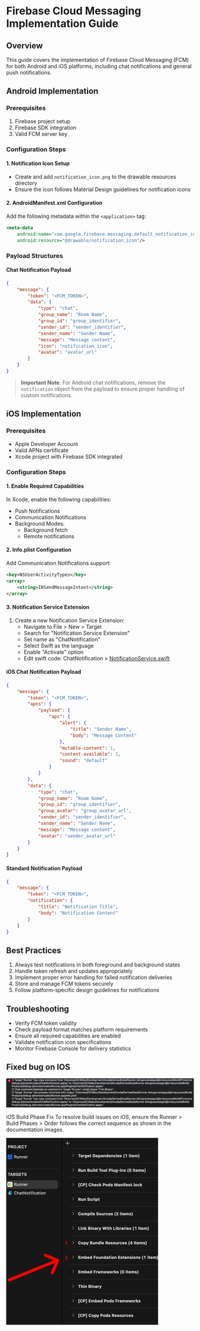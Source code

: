 # Firebase Cloud Messaging Implementation Guide

## Overview
This guide covers the implementation of Firebase Cloud Messaging (FCM) for both Android and iOS platforms, including chat notifications and general push notifications.

## Android Implementation

### Prerequisites
1. Firebase project setup
2. Firebase SDK integration
3. Valid FCM server key

### Configuration Steps

#### 1. Notification Icon Setup
- Create and add `notification_icon.png` to the drawable resources directory
- Ensure the icon follows Material Design guidelines for notification icons

#### 2. AndroidManifest.xml Configuration
Add the following metadata within the `<application>` tag:
```xml
<meta-data
    android:name="com.google.firebase.messaging.default_notification_icon"
    android:resource="@drawable/notification_icon"/>
```

### Payload Structures

#### Chat Notification Payload
```json
{
    "message": {
        "token": "<FCM_TOKEN>",
        "data": {
            "type": "chat",
            "group_name": "Room Name",
            "group_id": "group_identifier",
            "sender_id": "sender_identifier",
            "sender_name": "Sender Name",
            "message": "Message content",
            "icon": "notification_icon",
            "avatar": "avatar_url"
        }
    }
}
```

> **Important Note**: For Android chat notifications, remove the `notification` object from the payload to ensure proper handling of custom notifications.

## iOS Implementation

### Prerequisites
- Apple Developer Account
- Valid APNs certificate
- Xcode project with Firebase SDK integrated

### Configuration Steps

#### 1. Enable Required Capabilities
In Xcode, enable the following capabilities:
- Push Notifications
- Communication Notifications
- Background Modes:
  - Background fetch
  - Remote notifications

#### 2. Info.plist Configuration
Add Communication Notifications support:
```xml
<key>NSUserActivityTypes</key>
<array>
    <string>INSendMessageIntent</string>
</array>
```

#### 3. Notification Service Extension
1. Create a new Notification Service Extension:
   - Navigate to File > New > Target
   - Search for "Notification Service Extension"
   - Set name as "ChatNotification"
   - Select Swift as the language
   - Enable "Activate" option
   - Edit swift code: ChatNotification > [NotificationService.swift](ChatNotificationSwift.md)

#### iOS Chat Notification Payload
```json
{
    "message": {
        "token": "<FCM_TOKEN>",
        "apns": {
            "payload": {
                "aps": {
                    "alert": {
                        "title": "Sender Name",
                        "body": "Message Content"
                    },
                    "mutable-content": 1,
                    "content-available": 1,
                    "sound": "default"
                }
            }
        },
        "data": {
            "type": "chat",
            "group_name": "Room Name",
            "group_id": "group_identifier",
            "group_avatar": "group_avatar_url",
            "sender_id": "sender_identifier",
            "sender_name": "Sender Name",
            "message": "Message content",
            "avatar": "sender_avatar_url"
        }
    }
}
```

#### Standard Notification Payload
```json
{
    "message": {
        "token": "<FCM_TOKEN>",
        "notification": {
            "title": "Notification Title",
            "body": "Notification Content"
        }
    }
}
```

## Best Practices
1. Always test notifications in both foreground and background states
2. Handle token refresh and updates appropriately
3. Implement proper error handling for failed notification deliveries
4. Store and manage FCM tokens securely
5. Follow platform-specific design guidelines for notifications

## Troubleshooting
- Verify FCM token validity
- Check payload format matches platform requirements
- Ensure all required capabilities are enabled
- Validate notification icon specifications
- Monitor Firebase Console for delivery statistics


## Fixed bug on IOS
![Error image](assets/error.png)

iOS Build Phase Fix
To resolve build issues on iOS, ensure the Runner > Build Phases > Order follows the correct sequence as shown in the documentation images.

![Error image](assets/2025-01-14.png)
